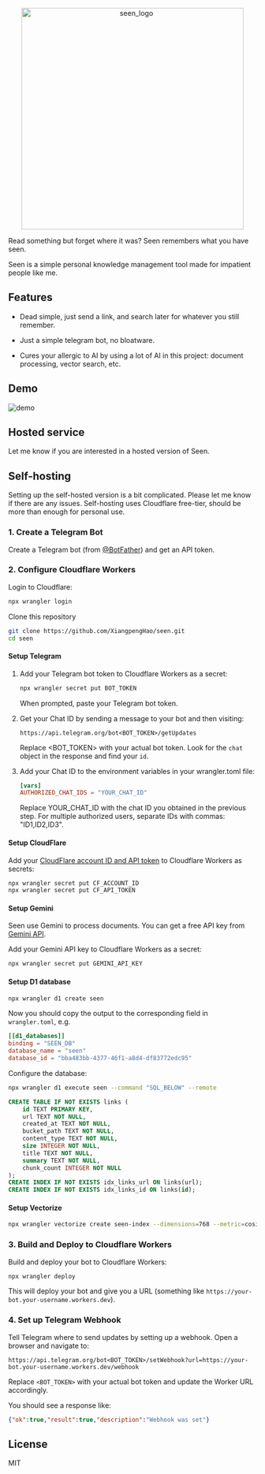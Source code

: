 
<p align="center"> <img src="/doc/logo.png" alt="seen_logo" width="450"/> </p>

Read something but forget where it was? Seen remembers what you have seen.

Seen is a simple personal knowledge management tool made for impatient people like me.

## Features

- Dead simple, just send a link, and search later for whatever you still remember.

- Just a simple telegram bot, no bloatware.

- Cures your allergic to AI by using a lot of AI in this project: document processing, vector search, etc.

## Demo
![demo](doc/demo.jpg)

## Hosted service
Let me know if you are interested in a hosted version of Seen.


## Self-hosting 

Setting up the self-hosted version is a bit complicated. Please let me know if there are any issues.
Self-hosting uses Cloudflare free-tier, should be more than enough for personal use.

### 1. Create a Telegram Bot

Create a Telegram bot (from [@BotFather](https://t.me/BotFather)) and get an API token.

### 2. Configure Cloudflare Workers

Login to Cloudflare:
```bash
npx wrangler login
```

Clone this repository
```bash
git clone https://github.com/XiangpengHao/seen.git
cd seen
```

#### Setup Telegram

1. Add your Telegram bot token to Cloudflare Workers as a secret:

    ```bash
    npx wrangler secret put BOT_TOKEN
    ```
    
    When prompted, paste your Telegram bot token.

2. Get your Chat ID by sending a message to your bot and then visiting: 

    ```
    https://api.telegram.org/bot<BOT_TOKEN>/getUpdates
    ```
    
    Replace <BOT_TOKEN> with your actual bot token. Look for the `chat` object in the response and find your `id`.

3. Add your Chat ID to the environment variables in your wrangler.toml file:

    ```toml
    [vars]
    AUTHORIZED_CHAT_IDS = "YOUR_CHAT_ID"
    ```

    Replace YOUR_CHAT_ID with the chat ID you obtained in the previous step. For multiple authorized users, separate IDs with commas: "ID1,ID2,ID3".

#### Setup CloudFlare
Add your [CloudFlare account ID and API token](https://developers.cloudflare.com/fundamentals/api/get-started/account-owned-tokens/) to Cloudflare Workers as secrets:
```bash
npx wrangler secret put CF_ACCOUNT_ID
npx wrangler secret put CF_API_TOKEN
```

#### Setup Gemini
Seen use Gemini to process documents. You can get a free API key from [Gemini API](https://ai.google.dev/gemini-api/docs/quickstart).

Add your Gemini API key to Cloudflare Workers as a secret:
```bash
npx wrangler secret put GEMINI_API_KEY
```

#### Setup D1 database
```bash
npx wrangler d1 create seen
```
Now you should copy the output to the corresponding field in `wrangler.toml`, e.g.

```toml
[[d1_databases]]
binding = "SEEN_DB"
database_name = "seen"
database_id = "bba483bb-4377-46f1-a8d4-df83772edc95"
```

Configure the database:
```bash
npx wrangler d1 execute seen --command "SQL_BELOW" --remote
```

```sql
CREATE TABLE IF NOT EXISTS links (
    id TEXT PRIMARY KEY,
    url TEXT NOT NULL,
    created_at TEXT NOT NULL,
    bucket_path TEXT NOT NULL,
    content_type TEXT NOT NULL,
    size INTEGER NOT NULL,
    title TEXT NOT NULL,
    summary TEXT NOT NULL,
    chunk_count INTEGER NOT NULL
);
CREATE INDEX IF NOT EXISTS idx_links_url ON links(url);
CREATE INDEX IF NOT EXISTS idx_links_id ON links(id);
```


#### Setup Vectorize
```bash
npx wrangler vectorize create seen-index --dimensions=768 --metric=cosine
```


### 3. Build and Deploy to Cloudflare Workers

Build and deploy your bot to Cloudflare Workers:

```bash
npx wrangler deploy
```

This will deploy your bot and give you a URL (something like `https://your-bot.your-username.workers.dev`).

### 4. Set up Telegram Webhook

Tell Telegram where to send updates by setting up a webhook. Open a browser and navigate to:

```
https://api.telegram.org/bot<BOT_TOKEN>/setWebhook?url=https://your-bot.your-username.workers.dev/webhook
```

Replace `<BOT_TOKEN>` with your actual bot token and update the Worker URL accordingly.

You should see a response like:
```json
{"ok":true,"result":true,"description":"Webhook was set"}
```


## License
MIT 